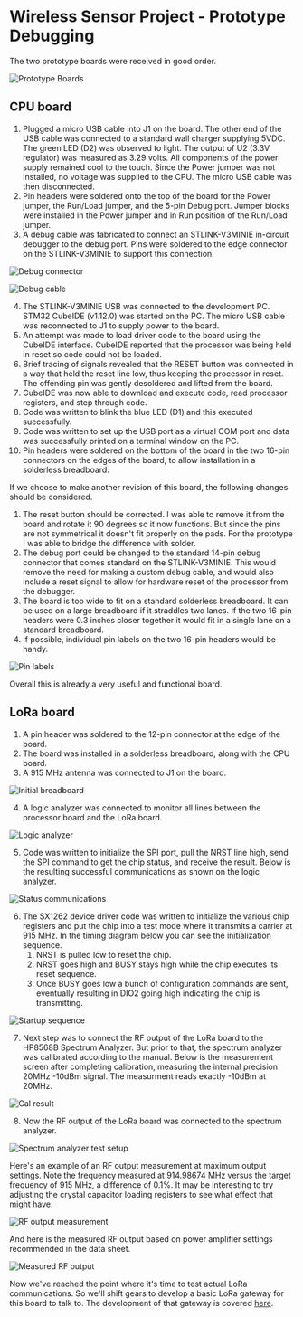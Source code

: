 # Wireless Sensor Project - Prototype Debugging

The two prototype boards were received in good order.

![Prototype Boards](Images/First%20round%20boards.JPG)

## CPU board

1. Plugged a micro USB cable into J1 on the board. The other end of the USB cable was connected to a standard wall charger supplying 5VDC. The green LED (D2) was observed to light. The output of U2 (3.3V regulator) was measured as 3.29 volts. All components of the power supply remained cool to the touch. Since the Power jumper was not installed, no voltage was supplied to the CPU. The micro USB cable was then disconnected.
2. Pin headers were soldered onto the top of the board for the Power jumper, the Run/Load jumper, and the 5-pin Debug port. Jumper blocks were installed in the Power jumper and in Run position of the Run/Load jumper.
3. A debug cable was fabricated to connect an STLINK-V3MINIE in-circuit debugger to the debug port. Pins were soldered to the edge connector on the STLINK-V3MINIE to support this connection.

![Debug connector](Images/Debug%20connector.JPG)

![Debug cable](Images/Debug%20cable.JPG)

4. The STLINK-V3MINIE USB was connected to the development PC. STM32 CubeIDE (v1.12.0) was started on the PC. The micro USB cable was reconnected to J1 to supply power to the board.
5. An attempt was made to load driver code to the board using the CubeIDE interface. CubeIDE reported that the processor was being held in reset so code could not be loaded.
6. Brief tracing of signals revealed that the RESET button was connected in a way that held the reset line low, thus keeping the processor in reset. The offending pin was gently desoldered and lifted from the board.
7. CubeIDE was now able to download and execute code, read processor registers, and step through code. 
8. Code was written to blink the blue LED (D1) and this executed successfully.
9. Code was written to set up the USB port as a virtual COM port and data was successfully printed on a terminal window on the PC.
10. Pin headers were soldered on the bottom of the board in the two 16-pin connectors on the edges of the board, to allow installation in a solderless breadboard.

If we choose to make another revision of this board, the following changes should be considered.

1. The reset button should be corrected. I was able to remove it from the board and rotate it 90 degrees so it now functions. But since the pins are not symmetrical it doesn't fit properly on the pads. For the prototype I was able to bridge the difference with solder.
2. The debug port could be changed to the standard 14-pin debug connector that comes standard on the STLINK-V3MINIE. This would remove the need for making a custom debug cable, and would also include a reset signal to allow for hardware reset of the processor from the debugger.
3. The board is too wide to fit on a standard solderless breadboard. It can be used on a large breadboard if it straddles two lanes. If the two 16-pin headers were 0.3 inches closer together it would fit in a single lane on a standard breadboard.
4. If possible, individual pin labels on the two 16-pin headers would be handy.

![Pin labels](Images/CPU%20Board%20labels.JPG)

Overall this is already a very useful and functional board.

## LoRa board

1. A pin header was soldered to the 12-pin connector at the edge of the board.
2. The board was installed in a solderless breadboard, along with the CPU board.
3. A 915 MHz antenna was connected to J1 on the board.

![Initial breadboard](Images/Inital%20Breadboard.JPG)

4. A logic analyzer was connected to monitor all lines between the processor board and the LoRa board.

![Logic analyzer](Images/Breadboard%20with%20Logic%20Analyzer.JPG)

5. Code was written to initialize the SPI port, pull the NRST line high, send the SPI command to get the chip status, and receive the result. Below is the resulting successful communications as shown on the logic analyzer.

![Status communications](Images/SPI%20status%20communications.JPG)

6. The SX1262 device driver code was written to initialize the various chip registers and put the chip into a test mode where it transmits a carrier at 915 MHz. In the timing diagram below you can see the initialization sequence.
    1. NRST is pulled low to reset the chip.
    2. NRST goes high and BUSY stays high while the chip executes its reset sequence.
    3. Once BUSY goes low a bunch of configuration commands are sent, eventually resulting in DIO2 going high indicating the chip is transmitting.
    
![Startup sequence](Images/Initialization%20and%20transmit.JPG)

7. Next step was to connect the RF output of the LoRa board to the HP8568B Spectrum Analyzer. But prior to that, the spectrum analyzer was calibrated according to the manual. Below is the measurement screen after completing calibration, measuring the internal precision 20MHz -10dBm signal. The measurment reads exactly -10dBm at 20MHz.

![Cal result](Images/Spectrum%20analyzer%20cal%20result.JPG)

8. Now the RF output of the LoRa board was connected to the spectrum analyzer.

![Spectrum analyzer test setup](Images/Spectrum%20analyzer%20test%20setup.JPG)

Here's an example of an RF output measurement at maximum output settings. Note the frequency measured at 914.98674 MHz versus the target frequency of 915 MHz, a difference of 0.1%. It may be interesting to try adjusting the crystal capacitor loading registers to see what effect that might have.

![RF output measurement](Images/RF%20Power%20Measurement.JPG)

And here is the measured RF output based on power amplifier settings recommended in the data sheet.

![Measured RF output](Images/RF%20Output%20Power%20Graph.png)

Now we've reached the point where it's time to test actual LoRa communications. So we'll shift gears to develop a basic LoRa gateway for this board to talk to. The development of that gateway is covered [here](./LoRa%20gateway%20development.md).